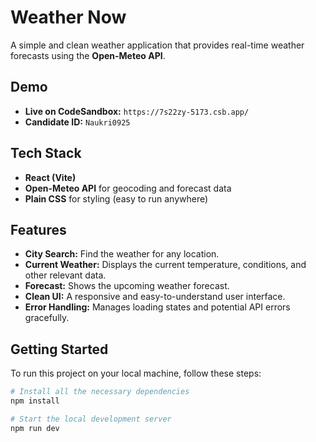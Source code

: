 # Weather Now

A simple and clean weather application that provides real-time weather forecasts using the **Open-Meteo API**.

## Demo
- **Live on CodeSandbox:** `https://7s22zy-5173.csb.app/`
- **Candidate ID:** `Naukri0925`

## Tech Stack
- **React (Vite)**
- **Open-Meteo API** for geocoding and forecast data
- **Plain CSS** for styling (easy to run anywhere)

## Features
- **City Search:** Find the weather for any location.
- **Current Weather:** Displays the current temperature, conditions, and other relevant data.
- **Forecast:** Shows the upcoming weather forecast.
- **Clean UI:** A responsive and easy-to-understand user interface.
- **Error Handling:** Manages loading states and potential API errors gracefully.

## Getting Started
To run this project on your local machine, follow these steps:

```bash
# Install all the necessary dependencies
npm install

# Start the local development server
npm run dev

